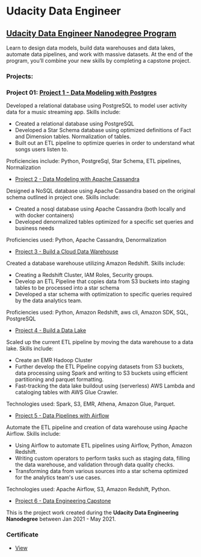 # Udacity Data Engineer
## [Udacity Data Engineer Nanodegree Program](https://d20vrrgs8k4bvw.cloudfront.net/documents/en-US/Data+Engineering+Nanodegree+Program+Syllabus.pdf)

Learn to design data models, build data warehouses and data lakes, automate data pipelines, and work with massive datasets. At the end of the program, you’ll combine your new skills by completing a capstone project.

### Projects:

### Project 01: [Project 1 - Data Modeling with Postgres](./Project_01)

Developed a relational database using PostgreSQL to model user activity data for a music streaming app. Skills include:
* Created a relational database using PostgreSQL
* Developed a Star Schema database using optimized definitions of Fact and Dimension tables. Normalization of tables.
* Built out an ETL pipeline to optimize queries in order to understand what songs users listen to.

Proficiencies include: Python, PostgreSql, Star Schema, ETL pipelines, Normalization

- [Project 2 - Data Modeling with Apache Cassandra](./Project_02)

Designed a NoSQL database using Apache Cassandra based on the original schema outlined in project one. Skills include:
* Created a nosql database using Apache Cassandra (both locally and with docker containers)
* Developed denormalized tables optimized for a specific set queries and business needs

Proficiencies used: Python, Apache Cassandra, Denormalization

- [Project 3 - Build a Cloud Data Warehouse](./Project_03)

Created a database warehouse utilizing Amazon Redshift. Skills include:
* Creating a Redshift Cluster, IAM Roles, Security groups.
* Develop an ETL Pipeline that copies data from S3 buckets into staging tables to be processed into a star schema
* Developed a star schema with optimization to specific queries required by the data analytics team.

Proficiencies used: Python, Amazon Redshift, aws cli, Amazon SDK, SQL, PostgreSQL

- [Project 4 - Build a Data Lake](./Project_04)

Scaled up the current ETL pipeline by moving the data warehouse to a data lake. Skills include:
* Create an EMR Hadoop Cluster
* Further develop the ETL Pipeline copying datasets from S3 buckets, data processing using Spark and writing to S3 buckets using efficient partitioning and parquet formatting.
* Fast-tracking the data lake buildout using (serverless) AWS Lambda and cataloging tables with AWS Glue Crawler.

Technologies used: Spark, S3, EMR, Athena, Amazon Glue, Parquet.

- [Project 5 - Data Pipelines with Airflow](./Project_05)

Automate the ETL pipeline and creation of data warehouse using Apache Airflow. Skills include:
* Using Airflow to automate ETL pipelines using Airflow, Python, Amazon Redshift.
* Writing custom operators to perform tasks such as staging data, filling the data warehouse, and validation through data quality checks.
* Transforming data from various sources into a star schema optimized for the analytics team's use cases.

Technologies used: Apache Airflow, S3, Amazon Redshift, Python.

- [Project 6 - Data Engineering Capstone](./Project_06)

This is the project work created during the  **Udacity Data Engineering Nanodegree** between Jan 2021 - May 2021.

### Certificate

- [View](TBD)
